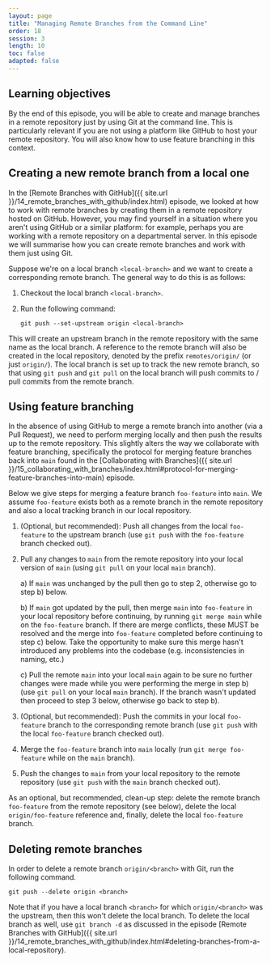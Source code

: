```yaml
---
layout: page
title: "Managing Remote Branches from the Command Line"
order: 18
session: 3
length: 10
toc: false
adapted: false
---
```


## Learning objectives

By the end of this episode, you will be able to create and manage branches in a
remote repository just by using Git at the command line. This is particularly
relevant if you are not using a platform like GitHub to host your remote
repository. You will also know how to use feature branching in this context.


## Creating a new remote branch from a local one

In the [Remote Branches with GitHub]({{ site.url }}/14_remote_branches_with_github/index.html)
episode, we looked at how to work with remote branches by creating them in a
remote repository hosted on GitHub. However, you may find yourself in a
situation where you aren't using GitHub or a similar platform: for example,
perhaps you are working with a remote repository on a departmental server. In
this episode we will summarise how you can create remote branches and work
with them just using Git. 

Suppose we're on a local branch `<local-branch>` and we want to create a
corresponding remote branch. The general way to do this is as follows:

1. Checkout the local branch `<local-branch>`.

2. Run the following command: 
   ```
   git push --set-upstream origin <local-branch>
   ```

This will create an upstream branch in the remote repository with the same name as
the local branch. A reference to the remote branch will also be created in the
local repository, denoted by the prefix `remotes/origin/` (or just `origin/`).
The local branch is set up to track the new remote branch, so that using
`git push` and `git pull` on the local branch will push commits to / pull
commits from the remote branch.


## Using feature branching

In the absence of using GitHub to merge a remote branch into another (via a
Pull Request), we need to perform merging locally and then push the results
up to the remote repository. This slightly alters the way we collaborate with
feature branching, specifically the protocol for merging feature branches back
into `main` found in the
[Collaborating with Branches]({{ site.url }}/15_collaborating_with_branches/index.html#protocol-for-merging-feature-branches-into-main)
episode.

Below we give steps for merging a feature branch `foo-feature` into `main`. We
assume `foo-feature` exists both as a remote branch in the remote repository and
also a local tracking branch in our local repository.

1. (Optional, but recommended): Push all changes from the local `foo-feature`
   to the upstream branch (use `git push` with the `foo-feature` branch checked
   out).

2. Pull any changes to `main` from the remote repository into your local version
   of `main` (using `git pull` on your local `main` branch). 

   a) If `main` was unchanged by the pull then go to step 2,
      otherwise go to step b) below.

   b) If `main` got updated by the pull, then merge `main` into `foo-feature`
      in your local repository before continuing, by running `git merge main`
      while on the `foo-feature` branch.
      If there are merge conflicts, these MUST be resolved and the merge into
      `foo-feature` completed before continuing to step c) below. Take the
      opportunity to make sure this merge hasn't introduced any problems into
      the codebase (e.g. inconsistencies in naming, etc.)
   
   c) Pull the remote `main` into your local `main` again to be
      sure no further changes were made while you were performing the merge in
      step b) (use `git pull` on your local `main` branch). If the branch wasn't
      updated then proceed to step 3 below, otherwise go back to step b).

3. (Optional, but recommended): Push the commits in your local `foo-feature`
   branch to the corresponding remote branch (use `git push` with the local
   `foo-feature` branch checked out).

4. Merge the `foo-feature` branch into `main` locally (run `git merge foo-feature`
   while on the `main` branch).

5. Push the changes to `main` from your local repository to the remote repository
   (use `git push` with the `main` branch checked out).


As an optional, but recommended, clean-up step: delete the remote branch
`foo-feature` from the remote repository (see below), delete the local
`origin/foo-feature` reference and, finally, delete the local `foo-feature` branch.


## Deleting remote branches

In order to delete a remote branch `origin/<branch>` with Git, run the following
command. 

```
git push --delete origin <branch>
```

Note that if you have a local branch `<branch>` for which `origin/<branch>`
was the upstream, then this won't delete the local branch. To delete the local
branch as well, use `git branch -d` as discussed in the episode
[Remote Branches with GitHub]({{ site.url }}/14_remote_branches_with_github/index.html#deleting-branches-from-a-local-repository).

